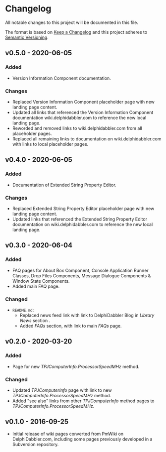 # Changelog

All notable changes to this project will be documented in this file.

The format is based on [Keep a Changelog](https://keepachangelog.com/en/1.0.0/) and this project adheres to [Semantic Versioning](https://semver.org/spec/v2.0.0.html).

## v0.5.0 - 2020-06-05

### Added

* Version Information Component documentation.

### Changes

* Replaced Version Information Component placeholder page with new landing page content.
* Updated all links that referenced the Version Information Component documentation wiki.delphidabbler.com to reference the new local landing page.
* Reworded and removed links to wiki.delphidabbler.com from all placeholder pages.
* Replaced all remaining links to documentation on wiki.delphidabbler.com with links to local placeholder pages.

## v0.4.0 - 2020-06-05

### Added

* Documentation of Extended String Property Editor.

### Changes

* Replaced Extended String Property Editor placeholder page with new landing page content.
* Updated links that referenced the Extended String Property Editor documentation on wiki.delphidabbler.com to reference the new local landing page.

## v0.3.0 - 2020-06-04

### Added

* FAQ pages for About Box Component, Console Application Runner Classes, Drop Files Components, Message Dialogue Components & Window State Components.
* Added main FAQ page.

### Changed

* `README.md`:
    * Replaced news feed link with link to DelphiDabbler Blog in _Library News_ section .
    * Added _FAQs_ section, with link to main _FAQs_ page.

## v0.2.0 - 2020-03-20

### Added

* Page for new _TPJComputerInfo.ProcessorSpeedMHz_ method.

### Changed

* Updated _TPJComputerInfo_ page with link to new _TPJComputerInfo.ProcessorSpeedMHz_ method.
* Added "see also" links from other _TPJComputerInfo_ method pages to _TPJComputerInfo.ProcessorSpeedMHz_.

## v0.1.0 - 2016-09-25

* Initial release of wiki pages converted from PmWiki on DelphiDabbler.com, including some pages previously developed in a Subversion repository.
